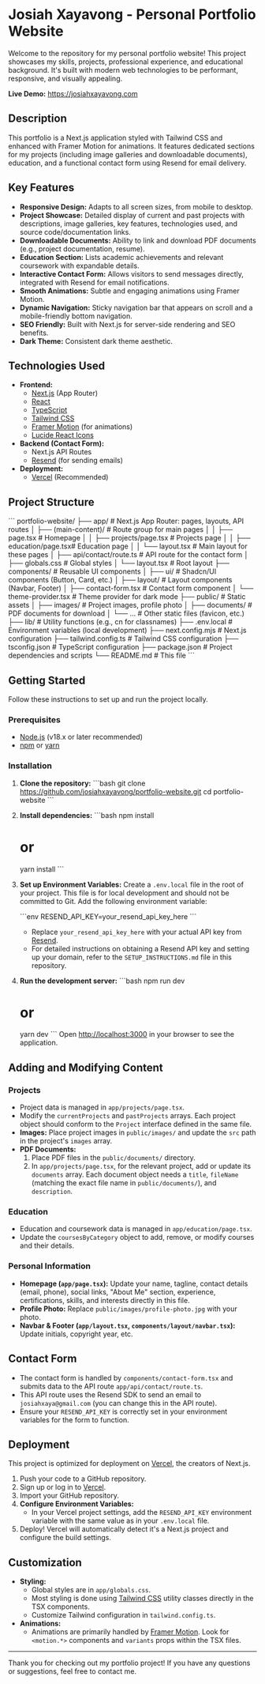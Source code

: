 # Josiah Xayavong - Personal Portfolio Website

Welcome to the repository for my personal portfolio website! This project showcases my skills, projects, professional experience, and educational background. It's built with modern web technologies to be performant, responsive, and visually appealing.

**Live Demo:** https://josiahxayavong.com

## Description

This portfolio is a Next.js application styled with Tailwind CSS and enhanced with Framer Motion for animations. It features dedicated sections for my projects (including image galleries and downloadable documents), education, and a functional contact form using Resend for email delivery.

## Key Features

*   **Responsive Design:** Adapts to all screen sizes, from mobile to desktop.
*   **Project Showcase:** Detailed display of current and past projects with descriptions, image galleries, key features, technologies used, and source code/documentation links.
*   **Downloadable Documents:** Ability to link and download PDF documents (e.g., project documentation, resume).
*   **Education Section:** Lists academic achievements and relevant coursework with expandable details.
*   **Interactive Contact Form:** Allows visitors to send messages directly, integrated with Resend for email notifications.
*   **Smooth Animations:** Subtle and engaging animations using Framer Motion.
*   **Dynamic Navigation:** Sticky navigation bar that appears on scroll and a mobile-friendly bottom navigation.
*   **SEO Friendly:** Built with Next.js for server-side rendering and SEO benefits.
*   **Dark Theme:** Consistent dark theme aesthetic.

## Technologies Used

*   **Frontend:**
    *   [Next.js](https://nextjs.org/) (App Router)
    *   [React](https://reactjs.org/)
    *   [TypeScript](https://www.typescriptlang.org/)
    *   [Tailwind CSS](https://tailwindcss.com/)
    *   [Framer Motion](https://www.framer.com/motion/) (for animations)
    *   [Lucide React Icons](https://lucide.dev/)
*   **Backend (Contact Form):**
    *   Next.js API Routes
    *   [Resend](https://resend.com/) (for sending emails)
*   **Deployment:**
    *   [Vercel](https://vercel.com/) (Recommended)

## Project Structure

\`\`\`
portfolio-website/
├── app/                      # Next.js App Router: pages, layouts, API routes
│   ├── (main-content)/       # Route group for main pages
│   │   ├── page.tsx          # Homepage
│   │   ├── projects/page.tsx # Projects page
│   │   ├── education/page.tsx# Education page
│   │   └── layout.tsx        # Main layout for these pages
│   ├── api/contact/route.ts  # API route for the contact form
│   ├── globals.css           # Global styles
│   └── layout.tsx            # Root layout
├── components/               # Reusable UI components
│   ├── ui/                   # Shadcn/UI components (Button, Card, etc.)
│   ├── layout/               # Layout components (Navbar, Footer)
│   ├── contact-form.tsx      # Contact form component
│   └── theme-provider.tsx    # Theme provider for dark mode
├── public/                   # Static assets
│   ├── images/               # Project images, profile photo
│   ├── documents/            # PDF documents for download
│   └── ...                   # Other static files (favicon, etc.)
├── lib/                      # Utility functions (e.g., cn for classnames)
├── .env.local                # Environment variables (local development)
├── next.config.mjs           # Next.js configuration
├── tailwind.config.ts        # Tailwind CSS configuration
├── tsconfig.json             # TypeScript configuration
├── package.json              # Project dependencies and scripts
└── README.md                 # This file
\`\`\`

## Getting Started

Follow these instructions to set up and run the project locally.

### Prerequisites

*   [Node.js](https://nodejs.org/) (v18.x or later recommended)
*   [npm](https://www.npmjs.com/) or [yarn](https://yarnpkg.com/)

### Installation

1.  **Clone the repository:**
    \`\`\`bash
    git clone https://github.com/josiahxayavong/portfolio-website.git
    cd portfolio-website
    \`\`\`

2.  **Install dependencies:**
    \`\`\`bash
    npm install
    # or
    yarn install
    \`\`\`

3.  **Set up Environment Variables:**
    Create a `.env.local` file in the root of your project. This file is for local development and should not be committed to Git.
    Add the following environment variable:

    \`\`\`env
    RESEND_API_KEY=your_resend_api_key_here
    \`\`\`
    *   Replace `your_resend_api_key_here` with your actual API key from [Resend](https://resend.com/).
    *   For detailed instructions on obtaining a Resend API key and setting up your domain, refer to the `SETUP_INSTRUCTIONS.md` file in this repository.

4.  **Run the development server:**
    \`\`\`bash
    npm run dev
    # or
    yarn dev
    \`\`\`
    Open [http://localhost:3000](http://localhost:3000) in your browser to see the application.

## Adding and Modifying Content

### Projects

*   Project data is managed in `app/projects/page.tsx`.
*   Modify the `currentProjects` and `pastProjects` arrays. Each project object should conform to the `Project` interface defined in the same file.
*   **Images:** Place project images in `public/images/` and update the `src` path in the project's `images` array.
*   **PDF Documents:**
    1.  Place PDF files in the `public/documents/` directory.
    2.  In `app/projects/page.tsx`, for the relevant project, add or update its `documents` array. Each document object needs a `title`, `fileName` (matching the exact file name in `public/documents/`), and `description`.

### Education

*   Education and coursework data is managed in `app/education/page.tsx`.
*   Update the `coursesByCategory` object to add, remove, or modify courses and their details.

### Personal Information

*   **Homepage (`app/page.tsx`):** Update your name, tagline, contact details (email, phone), social links, "About Me" section, experience, certifications, skills, and interests directly in this file.
*   **Profile Photo:** Replace `public/images/profile-photo.jpg` with your photo.
*   **Navbar & Footer (`app/layout.tsx`, `components/layout/navbar.tsx`):** Update initials, copyright year, etc.

## Contact Form

*   The contact form is handled by `components/contact-form.tsx` and submits data to the API route `app/api/contact/route.ts`.
*   This API route uses the Resend SDK to send an email to `josiahxaya@gmail.com` (you can change this in the API route).
*   Ensure your `RESEND_API_KEY` is correctly set in your environment variables for the form to function.

## Deployment

This project is optimized for deployment on [Vercel](https://vercel.com/), the creators of Next.js.

1.  Push your code to a GitHub repository.
2.  Sign up or log in to [Vercel](https://vercel.com/).
3.  Import your GitHub repository.
4.  **Configure Environment Variables:**
    *   In your Vercel project settings, add the `RESEND_API_KEY` environment variable with the same value as in your `.env.local` file.
5.  Deploy! Vercel will automatically detect it's a Next.js project and configure the build settings.

## Customization

*   **Styling:**
    *   Global styles are in `app/globals.css`.
    *   Most styling is done using [Tailwind CSS](https://tailwindcss.com/) utility classes directly in the TSX components.
    *   Customize Tailwind configuration in `tailwind.config.ts`.
*   **Animations:**
    *   Animations are primarily handled by [Framer Motion](https://www.framer.com/motion/). Look for `<motion.*>` components and `variants` props within the TSX files.

---

Thank you for checking out my portfolio project! If you have any questions or suggestions, feel free to contact me.

